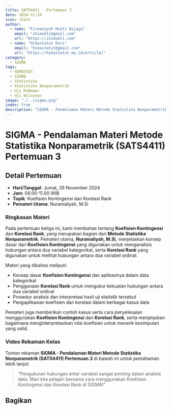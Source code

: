 ```yaml
--- 
title: SATS4411 - Pertemuan 3
date: 2024-11-29
icon: stats
author:
  - name: "Firmansyah Mukti Wijaya"
    email: "ikimukti@gmail.com"
    url: "https://ikimukti.com"
  - name: "Himastatut Docs"
    email: "himastatut@gmail.com"
    url: "https://himastatut.my.id/article/"
category:
  - SIGMA
tags:
  - HIMASTAT
  - SIGMA
  - Statistika
  - Statistika Nonparametrik
  - Uji McNemar
  - Uji Wilcoxon
image: "./../sigma.png"
index: true
description: "SIGMA - Pendalaman Materi Metode Statistika Nonparametrik (SATS4411) adalah program untuk memperdalam pemahaman mahasiswa dalam mata kuliah Metode Statistika Nonparametrik, khususnya pada topik Koefisien Kontingensi dan Korelasi Rank."
--- 
```


# SIGMA - Pendalaman Materi Metode Statistika Nonparametrik (SATS4411) Pertemuan 3

## Detail Pertemuan

- **Hari/Tanggal**: Jumat, 29 November 2024
- **Jam**: 09.00-11.00 WIB
- **Topik**: Koefisien Kontingensi dan Korelasi Rank
- **Pemateri Utama**: Nuramaliyah, M.Si

### Ringkasan Materi
Pada pertemuan ketiga ini, kami membahas tentang **Koefisien Kontingensi** dan **Korelasi Rank**, yang merupakan bagian dari **Metode Statistika Nonparametrik**. Pemateri utama, **Nuramaliyah, M.Si**, menjelaskan konsep dasar dari **Koefisien Kontingensi** yang digunakan untuk menganalisis hubungan antara dua variabel kategorikal, serta **Korelasi Rank** yang digunakan untuk melihat hubungan antara dua variabel ordinal.

Materi yang dibahas meliputi:
- Konsep dasar **Koefisien Kontingensi** dan aplikasinya dalam data kategorikal
- Penggunaan **Korelasi Rank** untuk mengukur kekuatan hubungan antara dua variabel ordinal
- Prosedur analisis dan interpretasi hasil uji statistik tersebut
- Pengaplikasian koefisien dan korelasi dalam berbagai kasus data

Pemateri juga memberikan contoh kasus serta cara penyelesaian menggunakan **Koefisien Kontingensi** dan **Korelasi Rank**, serta menjelaskan bagaimana menginterpretasikan nilai koefisien untuk menarik kesimpulan yang valid.

### Video Rekaman Kelas
Tonton rekaman **SIGMA - Pendalaman Materi Metode Statistika Nonparametrik (SATS4411) Pertemuan 3** di bawah ini untuk pemahaman lebih lanjut:

<VidStack
  src="https://www.youtube.com/watch?v=KW7UO7e7x0U"
  title="SIGMA - Pendalaman Materi Metode Statistika Nonparametrik (SATS4411) Pertemuan 3"
/>

> "Pengukuran hubungan antar variabel sangat penting dalam analisis data. Mari kita pelajari bersama cara menggunakan Koefisien Kontingensi dan Korelasi Rank di SIGMA!"


## Bagikan
<Share colorful />
<GitContributors />
<GitChangelog />